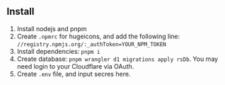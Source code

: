 ## Install
1. Install nodejs and pnpm
1. Create `.npmrc` for hugeicons, and add the following line: `//registry.npmjs.org/:_authToken=YOUR_NPM_TOKEN`
1. Install dependencies: `pnpm i`
1. Create database: `pnpm wrangler d1 migrations apply rsDb`. You may need login to your Cloudflare via OAuth. 
1. Create `.env` file, and input secres here.
